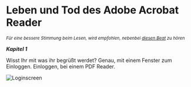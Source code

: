 # Leben und Tod des Adobe Acrobat Reader
<sub>_Für eine bessere Stimmung beim Lesen, wird empfohlen, nebenbei [diesen Beat](URL 'https://youtu.be/m4vf6v9mV-w') zu hören_</sub>

**_Kapitel 1_**

Wisst Ihr mit was ihr begrüßt werdet? Genau, mit einem Fenster zum Einloggen. Einloggen, bei einem PDF Reader.  

![Loginscreen](https://github.com/JustIwanII/acrobat-reader-zerstoerung/blob/main/Archiv/Bilder/image1.png)
